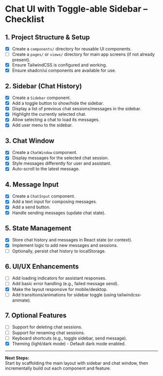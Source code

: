 # Chat UI with Toggle-able Sidebar – Checklist

## 1. Project Structure & Setup

- [x] Create a `components/` directory for reusable UI components.
- [ ] Create a `pages/` or `views/` directory for main app screens (if not already present).
- [x] Ensure TailwindCSS is configured and working.
- [x] Ensure shadcn/ui components are available for use.

## 2. Sidebar (Chat History)

- [x] Create a `Sidebar` component.
- [x] Add a toggle button to show/hide the sidebar.
- [x] Display a list of previous chat sessions/messages in the sidebar.
- [x] Highlight the currently selected chat.
- [x] Allow selecting a chat to load its messages.
- [x] Add user menu to the sidebar.

## 3. Chat Window

- [x] Create a `ChatWindow` component.
- [x] Display messages for the selected chat session.
- [x] Style messages differently for user and assistant.
- [x] Auto-scroll to the latest message.

## 4. Message Input

- [x] Create a `ChatInput` component.
- [x] Add a text input for composing messages.
- [x] Add a send button.
- [x] Handle sending messages (update chat state).

## 5. State Management

- [x] Store chat history and messages in React state (or context).
- [x] Implement logic to add new messages and sessions.
- [ ] Optionally, persist chat history to localStorage.

## 6. UI/UX Enhancements

- [ ] Add loading indicators for assistant responses.
- [ ] Add basic error handling (e.g., failed message send).
- [x] Make the layout responsive for mobile/desktop.
- [ ] Add transitions/animations for sidebar toggle (using tailwindcss-animate).

## 7. Optional Features

- [ ] Support for deleting chat sessions.
- [ ] Support for renaming chat sessions.
- [ ] Keyboard shortcuts (e.g., toggle sidebar, send message).
- [x] Theming (light/dark mode) - Default dark mode enabled.

---

**Next Steps:**  
Start by scaffolding the main layout with sidebar and chat window, then incrementally build out each component and feature.
